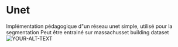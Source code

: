 # Unet

Implémentation pédagogique d"un réseau unet simple, utilisé pour la segmentation
Peut être entrainé sur massachusset building dataset
<picture>
 <source media="(prefers-color-scheme: dark)" srcset="https://cdn.datasetninja.com/github/dataset-ninja/massachusetts-buildings/main/visualizations/poster.png?width=1200">
 <source media="(prefers-color-scheme: light)" srcset="https://cdn.datasetninja.com/github/dataset-ninja/massachusetts-buildings/main/visualizations/poster.png?width=1200">
 <img alt="YOUR-ALT-TEXT" src="https://cdn.datasetninja.com/github/dataset-ninja/massachusetts-buildings/main/visualizations/poster.png?width=1200">
</picture>
